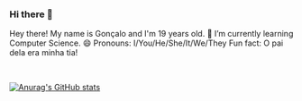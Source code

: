 ### Hi there 👋

Hey there! My name is Gonçalo and I'm 19 years old.
🌱 I’m currently learning Computer Science.
😄 Pronouns: I/You/He/She/It/We/They
Fun fact: O pai dela era minha tia!

<br />

[![Anurag's GitHub stats](https://github-readme-stats.vercel.app/api?username=Goncalo448)](https://github.com/anuraghazra/github-readme-stats)

